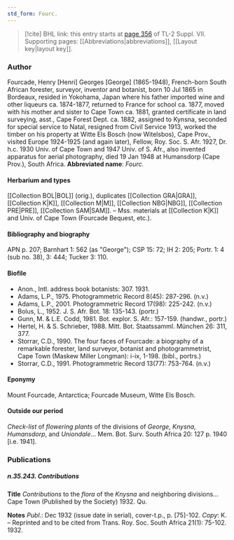 ```yaml
---
std_form: Fourc.
---
```


> [!cite] BHL link: this entry starts at [page 356](https://www.biodiversitylibrary.org/page/33259860) of TL-2 Suppl. VII.
> Supporting pages: [[Abbreviations|abbreviations]], [[Layout key|layout key]].

### Author

Fourcade, Henry \[Henri\] Georges \[George\] (1865-1948), French-born South African forester, surveyor, inventor and botanist, born 10 Jul 1865 in Bordeaux, resided in Yokohama, Japan where his father imported wine and other liqueurs ca. 1874-1877, returned to France for school ca. 1877, moved with his mother and sister to Cape Town ca. 1881, granted certificate in land surveying, asst., Cape Forest Dept. ca. 1882, assigned to Kynsna, seconded for special service to Natal, resigned from Civil Service 1913, worked the timber on his property at Witte Els Bosch (now Witelsbos), Cape Prov., visited Europe 1924-1925 (and again later), Fellow, Roy. Soc. S. Afr. 1927, Dr. h.c. 1930 Univ. of Cape Town and 1947 Univ. of S. Afr., also invented apparatus for aerial photography, died 19 Jan 1948 at Humansdorp (Cape Prov.), South Africa. 
**Abbreviated name**: *Fourc.*

#### Herbarium and types

[[Collection BOL|BOL]] (orig.), duplicates [[Collection GRA|GRA]], [[Collection K|K]], [[Collection M|M]], [[Collection NBG|NBG]], [[Collection PRE|PRE]], [[Collection SAM|SAM]]. – Mss. materials at [[Collection K|K]] and Univ. of Cape Town (Fourcade Bequest, etc.).

#### Bibliography and biography

APN p. 207; Barnhart 1: 562 (as "George"); CSP 15: 72; IH 2: 205; Portr. 1: 4 (sub no. 38), 3: 444; Tucker 3: 110.

#### Biofile

- Anon., Intl. address book botanists: 307. 1931.
- Adams, L.P., 1975. Photogrammetric Record 8(45): 287-296. (n.v.)
- Adams, L.P., 2001. Photogrammetric Record 17(98): 225-242. (n.v.)
- Bolus, L., 1952. J. S. Afr. Bot. 18: 135-143. (portr.)
- Gunn, M. & L.E. Codd, 1981. Bot. explor. S. Afr.: 157-159. (handwr., portr.)
- Hertel, H. & S. Schrieber, 1988. Mitt. Bot. Staatssamml. München 26: 311, 377.
- Storrar, C.D., 1990. The four faces of Fourcade: a biography of a remarkable forester, land surveyor, botanist and photogrammetrist, Cape Town (Maskew Miller Longman): i-ix, 1-198. (bibl., portrs.)
- Storrar, C.D., 1991. Photogrammetric Record 13(77): 753-764. (n.v.)

#### Eponymy

Mount Fourcade, Antarctica; Fourcade Museum, Witte Els Bosch.

#### Outside our period

*Check-list* of *flowering plants* of the divisions of *George, Knysna, Humansdorp*, and *Uniondale*... Mem. Bot. Surv. South Africa 20: 127 p. 1940 \[i.e. 1941\].

### Publications

##### n.35.243. Contributions

**Title**
*Contributions* to the *flora* of the *Knysna* and neighboring divisions... Cape Town (Published by the Society) 1932. Qu.

**Notes**
*Publ*.: Dec 1932 (issue date in serial), cover-t.p., p. \[75\]-102. *Copy*: K. – Reprinted and to be cited from Trans. Roy. Soc. South Africa 21(1): 75-102. 1932.

